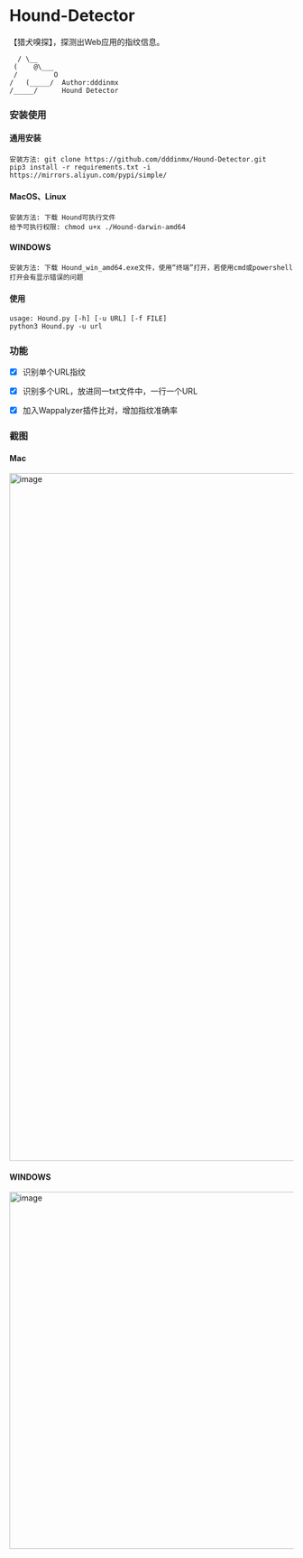 # Hound-Detector
【猎犬嗅探】，探测出Web应用的指纹信息。  

      / \__
     (    @\___
     /         O
    /   (_____/  Author:dddinmx
    /_____/      Hound Detector  

### 安装使用  
#### 通用安装
``安装方法: git clone https://github.com/dddinmx/Hound-Detector.git``  
``pip3 install -r requirements.txt -i https://mirrors.aliyun.com/pypi/simple/``  
#### MacOS、Linux  
``安装方法: 下载 Hound可执行文件``  
``给予可执行权限: chmod u+x ./Hound-darwin-amd64``  
#### WINDOWS
``安装方法: 下载 Hound_win_amd64.exe文件，使用“终端”打开，若使用cmd或powershell打开会有显示错误的问题`` 

#### 使用
``usage: Hound.py [-h] [-u URL] [-f FILE]``  
``python3 Hound.py -u url``  

### 功能  
- [x] 识别单个URL指纹  
- [x] 识别多个URL，放进同一txt文件中，一行一个URL  
- [x] 加入Wappalyzer插件比对，增加指纹准确率  


### 截图  
#### Mac
<img width="1219" alt="image" src="https://github.com/dddinmx/Hound-Detector/assets/19663680/f5db0a6a-acdc-4b81-984b-1d1587af97dc">  

#### WINDOWS  
<img width="633" alt="image" src="https://github.com/dddinmx/Hound-Detector/assets/19663680/d616a47b-d0d0-4144-be19-a50772755a55">  




